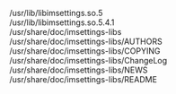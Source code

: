 /usr/lib/libimsettings.so.5  
/usr/lib/libimsettings.so.5.4.1  
/usr/share/doc/imsettings-libs  
/usr/share/doc/imsettings-libs/AUTHORS  
/usr/share/doc/imsettings-libs/COPYING  
/usr/share/doc/imsettings-libs/ChangeLog  
/usr/share/doc/imsettings-libs/NEWS  
/usr/share/doc/imsettings-libs/README  
